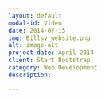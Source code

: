 ```yaml
---
layout: default
modal-id: Video
date: 2014-07-15
img: Billsy_website.png
alt: image-alt
project-date: April 2014
client: Start Bootstrap
category: Web Development
description: 

---
```


